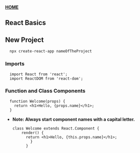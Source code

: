 [**HOME**](/index.md)


## React Basics

## New Project

      npx create-react-app nameOfTheProject


### Imports

      import React from 'react';
      import ReactDOM from 'react-dom';
    
    
### Function and Class Components

      function Welcome(props) {
        return <h1>Hello, {props.name}</h1>;
      }
    
* **Note: Always start component names with a capital letter.**

      class Welcome extends React.Component {
          render() {
            return <h1>Hello, {this.props.name}</h1>;
              }
            }



